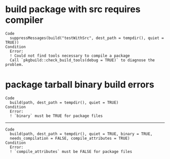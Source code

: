 # build package with src requires compiler

    Code
      suppressMessages(build("testWithSrc", dest_path = tempdir(), quiet = TRUE))
    Condition
      Error:
      ! Could not find tools necessary to compile a package
      Call `pkgbuild::check_build_tools(debug = TRUE)` to diagnose the problem.

# package tarball binary build errors

    Code
      build(path, dest_path = tempdir(), quiet = TRUE)
    Condition
      Error:
      ! `binary` must be TRUE for package files

---

    Code
      build(path, dest_path = tempdir(), quiet = TRUE, binary = TRUE,
      needs_compilation = FALSE, compile_attributes = TRUE)
    Condition
      Error:
      ! `compile_attributes` must be FALSE for package files

